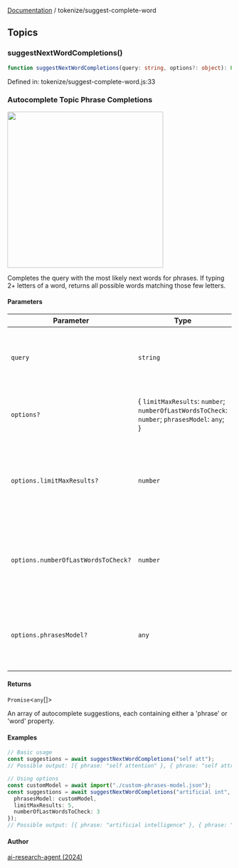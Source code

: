 [Documentation](../modules.md) / tokenize/suggest-complete-word

## Topics

### suggestNextWordCompletions()

```ts
function suggestNextWordCompletions(query: string, options?: object): Promise<any[]>;
```

Defined in: tokenize/suggest-complete-word.js:33

### Autocomplete Topic Phrase Completions
<img width="350px"  src="https://i.imgur.com/0k5mO76.png" /> 

Completes the query with the most likely next words for phrases.
If typing 2+ letters of a word, returns all possible words matching those few letters.

#### Parameters

<table>
<thead>
<tr>
<th>Parameter</th>
<th>Type</th>
<th>Description</th>
</tr>
</thead>
<tbody>
<tr>
<td>

`query`

</td>
<td>

`string`

</td>
<td>

The input query which can be pertial words or phrases.

</td>
</tr>
<tr>
<td>

`options?`

</td>
<td>

\{ `limitMaxResults`: `number`; `numberOfLastWordsToCheck`: `number`; `phrasesModel`: `any`; \}

</td>
<td>

</td>
</tr>
<tr>
<td>

`options.limitMaxResults?`

</td>
<td>

`number`

</td>
<td>

default=10 - The maximum number of autocomplete suggestions to return.

</td>
</tr>
<tr>
<td>

`options.numberOfLastWordsToCheck?`

</td>
<td>

`number`

</td>
<td>

default=5 - The number of last words in the query to check for phrase completions.

</td>
</tr>
<tr>
<td>

`options.phrasesModel?`

</td>
<td>

`any`

</td>
<td>

A custom phrases model to use for autocomplete suggestions.

</td>
</tr>
</tbody>
</table>

#### Returns

`Promise`&lt;`any`[]&gt;

An array of autocomplete suggestions, each containing either a 'phrase' or 'word' property.

#### Examples

```ts
// Basic usage
const suggestions = await suggestNextWordCompletions("self att");
// Possible output: [{ phrase: "self attention" }, { phrase: "self attract" }, { phrase: "self attack" }]
```

```ts
// Using options
const customModel = await import("./custom-phrases-model.json");
const suggestions = await suggestNextWordCompletions("artificial int", {
  phrasesModel: customModel,
  limitMaxResults: 5,
  numberOfLastWordsToCheck: 3
});
// Possible output: [{ phrase: "artificial intelligence" }, { phrase: "artificial interpretation" }]
```

#### Author

[ai-research-agent (2024)](https://airesearch.js.org)

